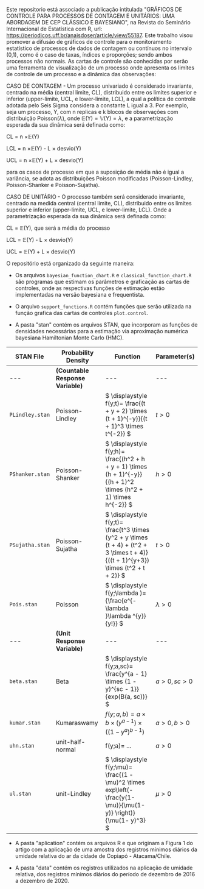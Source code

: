 Este repositorio está associado a publicação intitulada "GRÁFICOS DE CONTROLE PARA PROCESSOS DE CONTAGEM E UNITÁRIOS: UMA ABORDAGEM DE CEP CLÁSSICO E BAYESIANO", na Revista do Seminário Internacional de Estatística com R, url: https://periodicos.uff.br/anaisdoser/article/view/55187. Este trabalho visou promover a difusão de gráficos de controle para o monitoramento estatístico de processos de dados de contagem ou contínuos no intervalo (0,1), como é o caso de taxas, índices e proporções; sendo ambos processos não normais. As cartas de controle são conhecidas por serão uma ferramenta de visualização de um processo onde apresenta os limites de controle de um processo e a dinâmica das observações:

CASO DE CONTAGEM - Um processo univariado é considerado invariante, centrado na média (central limite, CL), distribuido entre os limites superior e inferior (upper-limite, UCL, e lower-limite, LCL), a qual a política de controle adotada pelo Seis Sigma considera a constante L igual a 3. Por exemplo, seja um processo, Y, com n replicas e k blocos de observações com distribuição Poisson($\lambda$), onde $\mathbb{E(\text{Y})}=\mathbb{V(\text{Y})}=\lambda$, e a parametrização esperada da sua dinâmica será definada como:

CL = n $\times \mathbb{E(\text{Y})}$

LCL =  n $\times \mathbb{E(\text{Y})}$ - L $\times$ desvio(Y)

UCL =  n $\times \mathbb{E(\text{Y})}$ + L $\times$ desvio(Y) 

para os casos de processo em que a suposição de média não é igual a variância, se adota as distribuições Poisson modificadas (Poisson-Lindley, Poisson-Shanker e Poisson-Sujatha).

CASO DE UNITÁRIO - O processo também será considerado invariante, centrado na medida central (central limite, CL), distribuido entre os limites superior e inferior (upper-limite, UCL, e lower-limite, LCL). Onde a parametrização esperada da sua dinâmica será definada como:

CL = $\mathbb{E(\text{Y})}$, que será a média do processo

LCL =  $\mathbb{E(\text{Y})}$ - L $\times$ desvio(Y)

UCL =  $\mathbb{E(\text{Y})}$ + L $\times$ desvio(Y) 

O repositório está organizado da seguinte maneira:

- Os arquivos `bayesian_function_chart.R` e `classical_function_chart.R` são programas que estimam os parâmetros e graficação as cartas de controles, onde as respectivas funções de estimação estão implementadas na versão bayesiana e frequentista.

- O arquivo `support_functions.R` contém funções que serão utilizada na função grafica das cartas de controles `plot.control`.

- A pasta "stan" contém os arquivos STAN, que incorporam as funções de densidades necessárias para a estimação via aproximação numérica bayesiana Hamiltonian Monte Carlo (HMC).

| STAN File | Probability Density | Function | Parameter(s) |
| --- | --- | --- | --- |
| --- | **(Countable Response Variable)** | --- | --- |
| `PLindley.stan` | Poisson-Lindley | $` \displaystyle f(y;t)= \frac{(t + y + 2) \times (t + 1)^{-y}}{(t + 1)^3 \times t^{-2}} `$ | $t > 0$ |
| `PShanker.stan` | Poisson-Shanker | $` \displaystyle f(y;h)= \frac{(h^2 + h + y + 1) \times (h + 1)^{-y}}{(h + 1)^2 \times (h^2 + 1) \times h^{-2}} `$ | $h > 0$ |
| `PSujatha.stan` | Poisson-Sujatha | $` \displaystyle f(y;t)= \frac{t^3 \times (y^2 + y \times (t + 4) + (t^2 + 3 \times t + 4)}{((t + 1)^{y+3}) \times (t^2 + t + 2)} `$ | $t > 0$ |
| `Pois.stan`     | Poisson         | $` \displaystyle f(y;\lambda )={\frac{e^{-\lambda }\lambda ^{y}}{y!}} `$ | $\lambda > 0$ |
| --- | **(Unit Response Variable)**  | --- | --- |
| `beta.stan`     | Beta            | $` \displaystyle f(y;a,sc)= \frac{y^{a - 1} \times (1 - y)^{sc - 1}}{exp(B(a, sc))} `$ | $a > 0, sc > 0$ |
| `kumar.stan`    | Kumaraswamy     | $` \displaystyle f(y;a,b)= a \times b \times (y^{a - 1}) \times ((1 - y^a)^{b - 1}) `$| $a > 0, b > 0$ |
| `uhn.stan`      | unit-half-normal | f(y;a)= ... | $a > 0$ |
| `ul.stan`       | unit-Lindley    | $` \displaystyle f(y;\mu)= \frac{(1 - \mu)^2 \times exp\left(-\frac{y(1- \mu)}{\mu(1-y)} \right)}{\mu(1- y)^3} `$ | $\mu > 0$ |

- A pasta "aplication" contém os arquivos R e que originam a Figura 1 do artigo com a aplicação de uma amostra dos registros mínimos diários da umidade relativa do ar da cidade de Copiapó - Atacama/Chile.

- A pasta "data" contém os registros utilizados na aplicação de umidade relativa, dos registros mínimos diários do período de dezembro de 2016 a dezembro de 2020.
